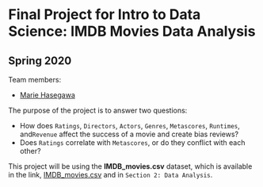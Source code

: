 # Final Project for Intro to Data Science: IMDB Movies Data Analysis

## Spring 2020

Team members: 

- [Marie Hasegawa](mailto:mhasegawa7045@floridapoly.edu)

The purpose of the project is to answer two questions:

* How does `Ratings`, `Directors`, `Actors`, `Genres`, `Metascores`, `Runtimes`, and`Revenue` affect the success of a movie and create bias reviews?
* Does `Ratings` correlate with `Metascores`, or do they conflict with each other?

This project will be using the **IMDB_movies.csv** dataset, which is available in the link, [IMDB_movies.csv](https://github.com/reisanar/datasets/blob/master/IMDB_movies.csv) and in `Section 2: Data Analysis`.
